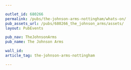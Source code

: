 ```yaml
---

outlet_id: 680266
permalink: /pubs/the-johnson-arms-nottingham/whats-on/
pub_assets_url: /pubs/680266_the_johnson_arms/assets/
layout: PubEvents

pub_nav: TheJohnsonArms
pub_name: The Johnson Arms

wall_id:
article_tag: the-johnson-arms-nottingham

---
```

